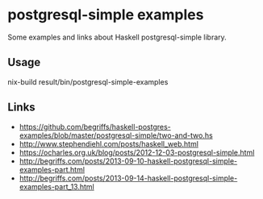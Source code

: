 # postgresql-simple examples
Some examples and links about Haskell postgresql-simple library.

## Usage
nix-build
result/bin/postgresql-simple-examples

## Links
- https://github.com/begriffs/haskell-postgres-examples/blob/master/postgresql-simple/two-and-two.hs
- http://www.stephendiehl.com/posts/haskell_web.html
- https://ocharles.org.uk/blog/posts/2012-12-03-postgresql-simple.html
- http://begriffs.com/posts/2013-09-10-haskell-postgresql-simple-examples-part.html
- http://begriffs.com/posts/2013-09-14-haskell-postgresql-simple-examples-part_13.html
